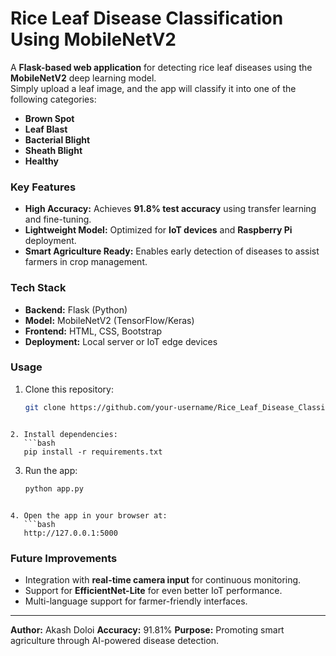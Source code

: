 
# Rice Leaf Disease Classification Using MobileNetV2

A **Flask-based web application** for detecting rice leaf diseases using the **MobileNetV2** deep learning model.  
Simply upload a leaf image, and the app will classify it into one of the following categories:
- **Brown Spot**
- **Leaf Blast**
- **Bacterial Blight**
- **Sheath Blight**
- **Healthy**

### Key Features
- **High Accuracy:** Achieves **91.8% test accuracy** using transfer learning and fine-tuning.
- **Lightweight Model:** Optimized for **IoT devices** and **Raspberry Pi** deployment.
- **Smart Agriculture Ready:** Enables early detection of diseases to assist farmers in crop management.

### Tech Stack
- **Backend:** Flask (Python)
- **Model:** MobileNetV2 (TensorFlow/Keras)
- **Frontend:** HTML, CSS, Bootstrap
- **Deployment:** Local server or IoT edge devices

### Usage
1. Clone this repository:
   ```bash
   git clone https://github.com/your-username/Rice_Leaf_Disease_Classification_Using_MobilenetV2.git
````

2. Install dependencies:
   ```bash
   pip install -r requirements.txt
````

3. Run the app:
   ```bash
   python app.py
````

4. Open the app in your browser at:
   ```bash
   http://127.0.0.1:5000
````

### Future Improvements

* Integration with **real-time camera input** for continuous monitoring.
* Support for **EfficientNet-Lite** for even better IoT performance.
* Multi-language support for farmer-friendly interfaces.

---

**Author:** Akash Doloi
**Accuracy:** 91.81%
**Purpose:** Promoting smart agriculture through AI-powered disease detection.

